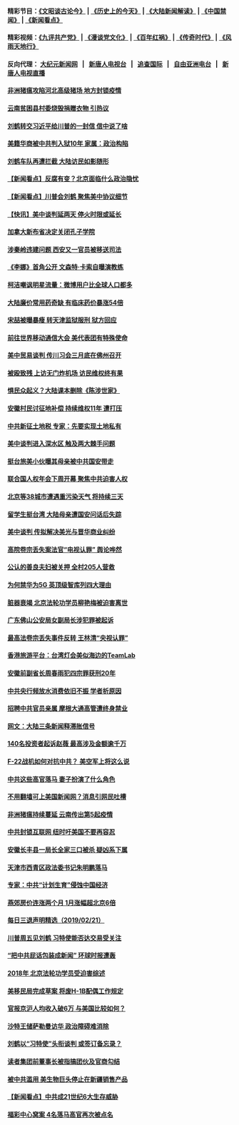 #### 精彩节目：[《文昭谈古论今》](http://155.138.205.71/wenzhao) | [《历史上的今天》](http://155.138.205.71/today-in-history) | [《大陆新闻解读》](http://155.138.205.71/ntdtv-comedy) | [《中国禁闻》](http://155.138.205.71/ntdtv-news) | [《新闻看点》](http://155.138.205.71/news-insight) 

 #### 精彩视频：[《九评共产党》](http://155.138.205.71:10000/videos/jiuping) | [《漫谈党文化》](http://155.138.205.71:10000/videos/mtdwh) | [《百年红祸》](http://155.138.205.71:10000/videos/bnhh) | [《传奇时代》](http://155.138.205.71:10000/videos/legend) | [《风雨天地行》](http://155.138.205.71:10000/videos/fytdx) 

 #### 反向代理： [大纪元新闻网](http://155.138.205.71:10080/) &nbsp;&nbsp;|&nbsp;&nbsp; [新唐人电视台](http://155.138.205.71:8000/) &nbsp;&nbsp;|&nbsp;&nbsp; [追查国际](http://155.138.205.71:10010/) &nbsp;&nbsp;|&nbsp;&nbsp; [自由亚洲电台](http://155.138.205.71:9800/) &nbsp;&nbsp;|&nbsp;&nbsp; [新唐人电视直播](http://155.138.205.71/) 

#### [非洲猪瘟攻陷河北高级猪场 地方封锁疫情](../pages/nsc413/n11064745.md?t=02230037) 

#### [云南贫困县村委烧毁捐赠衣物 引热议](../pages/nsc413/n11064978.md?t=02230037) 

#### [刘鹤转交习近平给川普的一封信 信中说了啥](../pages/nsc413/n11065005.md?t=02230037) 

#### [美籍华商被中共判入狱10年 家属：政治构陷](../pages/nsc413/n11064869.md?t=02230037) 

#### [刘鹤车队再遭拦截 大陆访民如影随形](../pages/nsc413/n11064859.md?t=02230037) 

#### [【新闻看点】反腐有变？北京面临什么政治隐忧](../pages/nsc413/n11064244.md?t=02230037) 

#### [【新闻看点】川普会刘鹤 聚焦美中协议细节](../pages/nsc413/n11064522.md?t=02230037) 

#### [【快讯】美中谈判延两天 停火时限或延长](../pages/nsc413/n11064736.md?t=02230037) 

#### [加拿大新布省决定关闭孔子学院](../pages/nsc413/n11064888.md?t=02230037) 

#### [涉秦岭违建问题 西安又一官员被移送司法](../pages/nsc413/n11064711.md?t=02230037) 

#### [《李娜》首角公开 文森特·卡索自曝演教练](../pages/nsc413/n11064619.md?t=02230037) 

#### [柯洁嘲讽明星流量：微博用户比全球人口都多](../pages/nsc413/n11064377.md?t=02230037) 

#### [大陆廉价常用药奇缺 有临床药价暴涨54倍](../pages/nsc413/n11064499.md?t=02230037) 

#### [宋喆被曝暴瘦 转天津监狱服刑 狱方回应](../pages/nsc413/n11064643.md?t=02230037) 

#### [前往世界移动通信大会 美代表团有特殊使命](../pages/nsc413/n11064423.md?t=02230037) 

#### [美中贸易谈判 传川习会三月底在佛州召开](../pages/nsc413/n11064654.md?t=02230037) 

#### [被殴致残 上访无门炸机场 访民维权终有果](../pages/nsc413/n11064444.md?t=02230037) 

#### [惧民众起义？大陆课本删除《陈涉世家》](../pages/nsc413/n11064603.md?t=02230037) 

#### [安徽村民讨征地补偿 持续维权11年 遭打压](../pages/nsc413/n11064578.md?t=02230037) 

#### [中共新征土地税 专家：先要实现土地私有](../pages/nsc413/n11064426.md?t=02230037) 

#### [美中谈判进入深水区 触及两大棘手问题](../pages/nsc413/n11064523.md?t=02230037) 

#### [挺台旅美小伙曝其母亲被中共国安带走](../pages/nsc413/n11064049.md?t=02230037) 

#### [联合国人权年会下周开幕 聚焦中共迫害人权](../pages/nsc413/n11064400.md?t=02230037) 

#### [北京等38城市遭遇重污染天气 将持续三天](../pages/nsc413/n11064141.md?t=02230037) 

#### [留学生挺台湾 大陆母亲遭国安问话后失踪](../pages/nsc413/n11064310.md?t=02230037) 

#### [美中谈判 传拟解决美光与晋华商业纠纷](../pages/nsc413/n11064263.md?t=02230037) 

#### [高院卷宗丢失案法官“电视认罪” 舆论哗然](../pages/nsc413/n11064203.md?t=02230037) 

#### [公认的善良夫妇被关押 全村205人营救](../pages/nsc413/n11063860.md?t=02230037) 

#### [为何禁华为5G 英顶级智库列四大理由](../pages/nsc413/n11064207.md?t=02230037) 

#### [脏器衰竭 北京法轮功学员柳艳梅被迫害离世](../pages/nsc413/n11063423.md?t=02230037) 


#### [广东佛山公安局女副局长涉犯罪被起诉](../pages/nsc413/n11063948.md?t=02230037) 

#### [最高法卷宗丢失事件反转 王林清“央视认罪”](../pages/nsc413/n11063694.md?t=02230037) 

#### [香港旅游平台：台湾灯会美似海边的TeamLab](../pages/nsc413/n11063628.md?t=02230037) 

#### [安徽前副省长周春雨犯四宗罪获刑20年](../pages/nsc413/n11063556.md?t=02230037) 

#### [中共央行频放水消费依旧不振 学者析原因](../pages/nsc413/n11062666.md?t=02230037) 

#### [招聘中共官员亲属 摩根大通高管遭终身禁业](../pages/nsc413/n11062061.md?t=02230037) 

#### [网文：大陆三条新闻释滞胀信号](../pages/nsc413/n11063416.md?t=02230037) 

#### [140名投资者起诉赵薇 最高涉及金额逾千万](../pages/nsc413/n11062579.md?t=02230037) 

#### [F-22战机如何对抗中共？ 美空军上将这么说](../pages/nsc413/n11063375.md?t=02230037) 

#### [中共这些高官落马 妻子扮演了什么角色](../pages/nsc413/n11063142.md?t=02230037) 

#### [不用翻墙可上美国新闻网？消息引网民吐槽](../pages/nsc413/n11062958.md?t=02230037) 

#### [非洲猪瘟持续蔓延 云南传出第5起疫情](../pages/nsc413/n11063121.md?t=02230037) 

#### [中共封锁互联网 纽时吁美国不要再容忍](../pages/nsc413/n11062683.md?t=02230037) 

#### [安徽长丰县一局长全家三口被杀 疑凶系下属](../pages/nsc413/n11062943.md?t=02230037) 

#### [天津市西青区政法委书记朱明鹏落马](../pages/nsc413/n11060325.md?t=02230037) 

#### [专家：中共“计划生育”侵蚀中国经济](../pages/nsc413/n11061655.md?t=02230037) 

#### [燕郊房价连涨两个月 1月涨幅超北京6倍](../pages/nsc413/n11062030.md?t=02230037) 

#### [每日三退声明精选（2019/02/21）](../pages/nsc413/n11062672.md?t=02230037) 

#### [川普周五见刘鹤 习特使能否达交易受关注](../pages/nsc413/n11062258.md?t=02230037) 

#### [“把中共屁话包装成新闻” 环球时报遭轰](../pages/nsc413/n11061889.md?t=02230037) 

#### [2018年 北京法轮功学员受迫害综述](../pages/nsc413/n11060602.md?t=02230037) 

#### [美移民局完成草案 将废H-1B配偶工作规定](../pages/nsc413/n11061934.md?t=02230037) 

#### [官报京沪人均收入破6万 与美国比较如何？](../pages/nsc413/n11061157.md?t=02230037) 

#### [沙特王储萨勒曼访华 政治障碍难消除](../pages/nsc413/n11061797.md?t=02230037) 

#### [刘鹤以“习特使”头衔谈判 或签订备忘录？](../pages/nsc413/n11061744.md?t=02230037) 

#### [读者集团前董事长被指搞团伙及官商勾结](../pages/nsc413/n11061794.md?t=02230037) 

#### [被中共滥用 美生物巨头停止在新疆销售产品](../pages/nsc413/n11061628.md?t=02230037) 

#### [【新闻看点】中共成21世纪6大生存威胁](../pages/nsc413/n11061491.md?t=02230037) 

#### [福彩中心窝案 4名落马高官再次被点名](../pages/nsc413/n11061404.md?t=02230037) 

